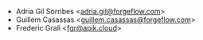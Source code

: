 - Adria Gil Sorribes \<<adria.gil@forgeflow.com>\>
- Guillem Casassas \<<guillem.casassas@forgeflow.com>\>
- Frederic Grall \<<fgr@apik.cloud>>